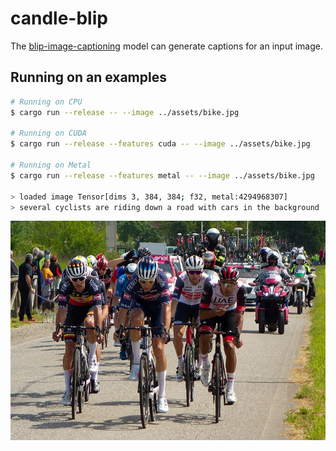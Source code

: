 # candle-blip

The
[blip-image-captioning](https://huggingface.co/Salesforce/blip-image-captioning-base)
model can generate captions for an input image.

## Running on an examples

```bash
# Running on CPU
$ cargo run --release -- --image ../assets/bike.jpg

# Running on CUDA
$ cargo run --release --features cuda -- --image ../assets/bike.jpg

# Running on Metal
$ cargo run --release --features metal -- --image ../assets/bike.jpg

> loaded image Tensor[dims 3, 384, 384; f32, metal:4294968307]
> several cyclists are riding down a road with cars in the background
```

![Leading group, Giro d'Italia 2021](../assets/bike.jpg)
